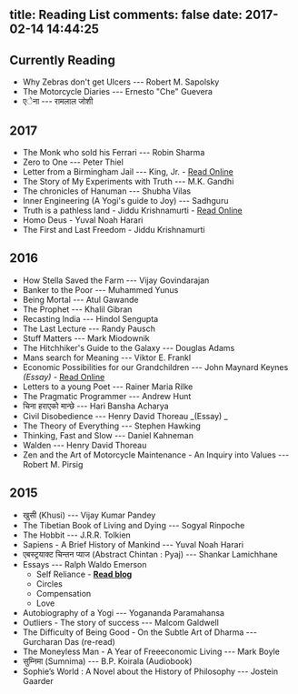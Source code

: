 title: Reading List
comments: false
date: 2017-02-14 14:44:25
---
## Currently Reading

- Why Zebras don't get Ulcers --- Robert M. Sapolsky
- The Motorcycle Diaries --- Ernesto "Che" Guevera
- एेना   --- रामलाल जोशी

## 2017
- The Monk who sold his Ferrari --- Robin Sharma
- Zero to One --- Peter Thiel
- Letter from a Birmingham Jail --- King, Jr. - [Read Online](https://www.africa.upenn.edu/Articles_Gen/Letter_Birmingham.html)
- The Story of My Experiments with Truth --- M.K. Gandhi
- The chronicles of Hanuman --- Shubha Vilas
- Inner Engineering (A Yogi's guide to Joy) --- Sadhguru
- Truth is a pathless land - Jiddu Krishnamurti - [Read Online](http://www.jkrishnamurti.org/about-krishnamurti/dissolution-speech.php)
- Homo Deus - Yuval Noah Harari
- The First and Last Freedom - Jiddu Krishnamurti

## 2016
- How Stella Saved the Farm --- Vijay Govindarajan
- Banker to the Poor --- Muhammed Yunus
- Being Mortal --- Atul Gawande
- The Prophet --- Khalil Gibran
- Recasting India --- Hindol Sengupta
- The Last Lecture --- Randy Pausch
- Stuff Matters --- Mark Miodownik
- The Hitchhiker's Guide to the Galaxy --- Douglas Adams
- Mans search for Meaning --- Viktor E. Frankl
- Economic Possibilities for our Grandchildren --- John Maynard Keynes _(Essay)_ - [Read Online](http://www.econ.yale.edu/smith/econ116a/keynes1.pdf)
- Letters to a young Poet --- Rainer Maria Rilke
- The Pragmatic Programmer --- Andrew Hunt
- चिना हराएको मान्छे --- Hari Bansha Acharya
- Civil Disobedience --- Henry David Thoreau _(Essay) _
- The Theory of Everything --- Stephen Hawking
- Thinking, Fast and Slow --- Daniel Kahneman
- Walden --- Henry David Thoreau
- Zen and the Art of Motorcycle Maintenance - An Inquiry into Values --- Robert M. Pirsig

## 2015
- खुसी (Khusi) --- Vijay Kumar Pandey
- The Tibetian Book of Living and Dying --- Sogyal Rinpoche
- The Hobbit --- J.R.R. Tolkien
- Sapiens - A Brief History of Mankind --- Yuval Noah Harari
- एबस्ट्रयाक्ट चिन्तन प्याज (Abstract Chintan : Pyaj) --- Shankar Lamichhane
- Essays  --- Ralph Waldo Emerson
  + Self Reliance - **[Read blog](http://avinash.com.np/2015/07/11/Self-Reliance.html)**
  + Circles
  + Compensation
  + Love
- Autobiography of a Yogi --- Yogananda Paramahansa
- Outliers - The story of success --- Malcom Galdwell
- The Difficulty of Being Good - On the Subtle Art of Dharma --- Gurcharan Das (re-read)
- The Moneyless Man - A Year of Freeeconomic Living --- Mark Boyle
- सुम्निमा (Sumnima) --- B.P. Koirala (Audiobook)
- Sophie’s World : A Novel about the History of Philosophy --- Jostein Gaarder
